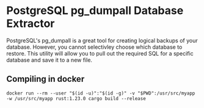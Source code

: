 # PostgreSQL pg_dumpall Database Extractor

PostgreSQL's pg_dumpall is a great tool for creating logical backups of your database. However, you cannot selectivley choose which database to restore. This utility will allow you to pull out the required SQL for a specific database and save it to a new file.

## Compiling in docker

`docker run --rm --user "$(id -u)":"$(id -g)" -v "$PWD":/usr/src/myapp -w /usr/src/myapp rust:1.23.0 cargo build --release`
